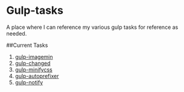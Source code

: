 Gulp-tasks
===========

A place where I can reference my various gulp tasks for reference as needed.

##Current Tasks

1. [gulp-imagemin](https://www.npmjs.org/package/gulp-imagemin)
2. [gulp-changed](https://www.npmjs.org/package/gulp-changed)
3. [gulp-minifycss](https://www.npmjs.org/package/gulp-minify-css)
4. [gulp-autoprefixer](https://www.npmjs.org/package/gulp-autoprefixer)
5. [gulp-notify](https://www.npmjs.org/package/gulp-notify)
